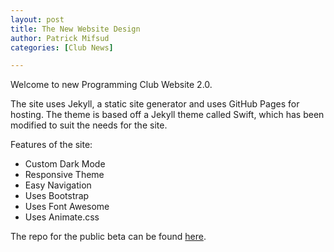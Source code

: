 ```yaml
---
layout: post
title: The New Website Design
author: Patrick Mifsud
categories: [Club News]

---
```


Welcome to new Programming Club Website 2.0.

The site uses Jekyll, a static site generator and uses GitHub Pages for hosting. The theme is based off a Jekyll theme called Swift, which has been modified to suit the needs for the site. 

<!-- more -->

Features of the site:

- Custom Dark Mode
- Responsive Theme
- Easy Navigation
- Uses Bootstrap
- Uses Font Awesome
- Uses Animate.css

The repo for the public beta can be found [here](https://github.com/rmit-programming-club/rmit-programming-club.github.io).
